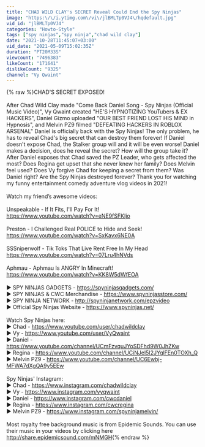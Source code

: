 ```yaml
---
title: "CHAD WILD CLAY's SECRET Reveal Could End the Spy Ninjas"
image: "https:\/\/i.ytimg.com\/vi\/jlBMLTp0VJ4\/hqdefault.jpg"
vid_id: "jlBMLTp0VJ4"
categories: "Howto-Style"
tags: ["spy ninjas","spy ninja","chad wild clay"]
date: "2021-10-28T11:45:07+03:00"
vid_date: "2021-05-09T15:02:35Z"
duration: "PT20M33S"
viewcount: "7496383"
likeCount: "171641"
dislikeCount: "9325"
channel: "Vy Qwaint"
---
```

{% raw %}CHAD'S SECRET EXPOSED!<br /><br />After Chad Wild Clay made &quot;Come Back Daniel Song - Spy Ninjas (Official Music Video)&quot;, Vy Qwaint created &quot;HE'S HYPNOTIZING YouTubers &amp; EX HACKERS&quot;, Daniel Gizmo uploaded &quot;OUR BEST FRIEND LOST HIS MIND in Hypnosis&quot;, and Melvin PZ9 filmed &quot;DEFEATING HACKERS IN ROBLOX ARSENAL&quot; Daniel is officially back with the Spy Ninjas! The only problem, he has to reveal Chad's big secret that can destroy them forever! If Daniel doesn't expose Chad, the Stalker group will and it will be even worse! Daniel makes a decision, does he reveal the secret? How will the group take it? After Daniel exposes that Chad saved the PZ Leader, who gets affected the most? Does Regina get upset that she never knew her family? Does Melvin feel used? Does Vy forgive Chad for keeping a secret from them? Was Daniel right? Are the Spy Ninjas destroyed forever? Thank you for watching my funny entertainment comedy adventure vlog videos in 2021!<br /><br />Watch my friend’s awesome videos:<br /><br />Unspeakable - If It Fits, I'll Pay For It!<br /><a rel="nofollow" target="blank" href="https://www.youtube.com/watch?v=eNE9fSFKIjo">https://www.youtube.com/watch?v=eNE9fSFKIjo</a><br /><br />Preston - I Challenged Real POLICE to Hide and Seek!<br /><a rel="nofollow" target="blank" href="https://www.youtube.com/watch?v=SxKavx6NE0A">https://www.youtube.com/watch?v=SxKavx6NE0A</a><br /><br />SSSniperwolf - Tik Toks That Live Rent Free In My Head<br /><a rel="nofollow" target="blank" href="https://www.youtube.com/watch?v=07Lru4hNVds">https://www.youtube.com/watch?v=07Lru4hNVds</a><br /><br />Aphmau - Aphmau Is ANGRY In Minecraft!<br /><a rel="nofollow" target="blank" href="https://www.youtube.com/watch?v=KK8W5dWfEOA">https://www.youtube.com/watch?v=KK8W5dWfEOA</a><br /><br />▶ SPY NINJAS GADGETS - <a rel="nofollow" target="blank" href="https://spyninjasgadgets.com/">https://spyninjasgadgets.com/</a><br />▶ SPY NINJAS &amp; CWC Merchandise - <a rel="nofollow" target="blank" href="https://www.spyninjasstore.com/">https://www.spyninjasstore.com/</a><br />▶ SPY NINJA NETWORK - <a rel="nofollow" target="blank" href="http://spyninjanetwork.com/epzvideo">http://spyninjanetwork.com/epzvideo</a><br />▶ Official Spy Ninjas Website - <a rel="nofollow" target="blank" href="https://www.spyninjas.net/">https://www.spyninjas.net/</a><br /><br />Watch Spy Ninjas here:<br />▶ Chad - <a rel="nofollow" target="blank" href="https://www.youtube.com/user/chadwildclay">https://www.youtube.com/user/chadwildclay</a><br />▶ Vy - <a rel="nofollow" target="blank" href="https://www.youtube.com/user/VyQwaint">https://www.youtube.com/user/VyQwaint</a><br />▶ Daniel - <a rel="nofollow" target="blank" href="https://www.youtube.com/channel/UCmFzvquJYoSDFhd9W0JhZKw">https://www.youtube.com/channel/UCmFzvquJYoSDFhd9W0JhZKw</a><br />▶ Regina - <a rel="nofollow" target="blank" href="https://www.youtube.com/channel/UCiNJel5I2JYglFEn0TOXh_Q">https://www.youtube.com/channel/UCiNJel5I2JYglFEn0TOXh_Q</a><br />▶ Melvin PZ9 - <a rel="nofollow" target="blank" href="https://www.youtube.com/channel/UC6Ewbj-MFWA7dXgQA9y5EEw">https://www.youtube.com/channel/UC6Ewbj-MFWA7dXgQA9y5EEw</a><br /><br />Spy Ninjas' Instagram:<br />▶ Chad - <a rel="nofollow" target="blank" href="https://www.instagram.com/chadwildclay">https://www.instagram.com/chadwildclay</a><br />▶ Vy - <a rel="nofollow" target="blank" href="https://www.instagram.com/vyqwaint">https://www.instagram.com/vyqwaint</a><br />▶ Daniel - <a rel="nofollow" target="blank" href="https://www.instagram.com/cwcdaniel">https://www.instagram.com/cwcdaniel</a><br />▶ Regina - <a rel="nofollow" target="blank" href="https://www.instagram.com/cwcregina">https://www.instagram.com/cwcregina</a><br />▶ Melvin PZ9 - <a rel="nofollow" target="blank" href="https://www.instagram.com/spyninjamelvin/">https://www.instagram.com/spyninjamelvin/</a><br /><br />Most royalty free background music is from Epidemic Sounds. You can use their music in your videos by clicking here <a rel="nofollow" target="blank" href="http://share.epidemicsound.com/mNMGH">http://share.epidemicsound.com/mNMGH</a>{% endraw %}
